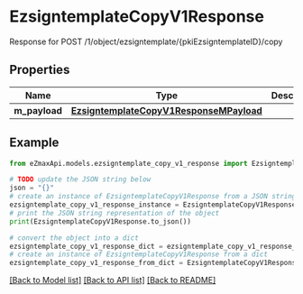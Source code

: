 # EzsigntemplateCopyV1Response

Response for POST /1/object/ezsigntemplate/{pkiEzsigntemplateID}/copy

## Properties

Name | Type | Description | Notes
------------ | ------------- | ------------- | -------------
**m_payload** | [**EzsigntemplateCopyV1ResponseMPayload**](EzsigntemplateCopyV1ResponseMPayload.md) |  | 

## Example

```python
from eZmaxApi.models.ezsigntemplate_copy_v1_response import EzsigntemplateCopyV1Response

# TODO update the JSON string below
json = "{}"
# create an instance of EzsigntemplateCopyV1Response from a JSON string
ezsigntemplate_copy_v1_response_instance = EzsigntemplateCopyV1Response.from_json(json)
# print the JSON string representation of the object
print(EzsigntemplateCopyV1Response.to_json())

# convert the object into a dict
ezsigntemplate_copy_v1_response_dict = ezsigntemplate_copy_v1_response_instance.to_dict()
# create an instance of EzsigntemplateCopyV1Response from a dict
ezsigntemplate_copy_v1_response_from_dict = EzsigntemplateCopyV1Response.from_dict(ezsigntemplate_copy_v1_response_dict)
```
[[Back to Model list]](../README.md#documentation-for-models) [[Back to API list]](../README.md#documentation-for-api-endpoints) [[Back to README]](../README.md)


